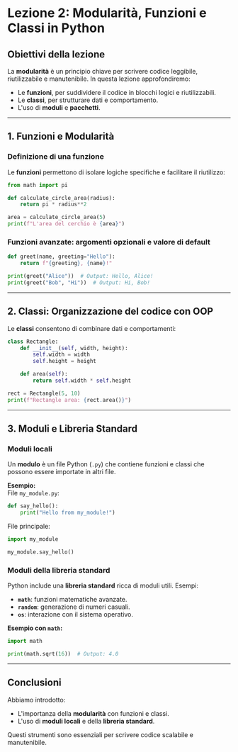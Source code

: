 # Lezione 2: Modularità, Funzioni e Classi in Python

## Obiettivi della lezione

La **modularità** è un principio chiave per scrivere codice leggibile, riutilizzabile e manutenibile. In questa lezione approfondiremo:  
- Le **funzioni**, per suddividere il codice in blocchi logici e riutilizzabili.  
- Le **classi**, per strutturare dati e comportamento.  
- L'uso di **moduli** e **pacchetti**.  

---

## 1. Funzioni e Modularità

### Definizione di una funzione

Le **funzioni** permettono di isolare logiche specifiche e facilitare il riutilizzo:

```python
from math import pi

def calculate_circle_area(radius):
    return pi * radius**2

area = calculate_circle_area(5)
print(f"L'area del cerchio è {area}")
```

### Funzioni avanzate: argomenti opzionali e valore di default

```python
def greet(name, greeting="Hello"):
    return f"{greeting}, {name}!"

print(greet("Alice"))  # Output: Hello, Alice!
print(greet("Bob", "Hi"))  # Output: Hi, Bob!
```

---

## 2. Classi: Organizzazione del codice con OOP

Le **classi** consentono di combinare dati e comportamenti:

```python
class Rectangle:
    def __init__(self, width, height):
        self.width = width
        self.height = height

    def area(self):
        return self.width * self.height

rect = Rectangle(5, 10)
print(f"Rectangle area: {rect.area()}")
```

---

## 3. Moduli e Libreria Standard

### Moduli locali

Un **modulo** è un file Python (`.py`) che contiene funzioni e classi che possono essere importate in altri file.

**Esempio:**  
File `my_module.py`:

```python
def say_hello():
    print("Hello from my_module!")
```

File principale:

```python
import my_module

my_module.say_hello()
```

### Moduli della libreria standard

Python include una **libreria standard** ricca di moduli utili. Esempi:
- **`math`**: funzioni matematiche avanzate.
- **`random`**: generazione di numeri casuali.
- **`os`**: interazione con il sistema operativo.

**Esempio con `math`:**

```python
import math

print(math.sqrt(16))  # Output: 4.0
```

---

## Conclusioni

Abbiamo introdotto:
- L'importanza della **modularità** con funzioni e classi.  
- L'uso di **moduli locali** e della **libreria standard**.  

Questi strumenti sono essenziali per scrivere codice scalabile e manutenibile.

